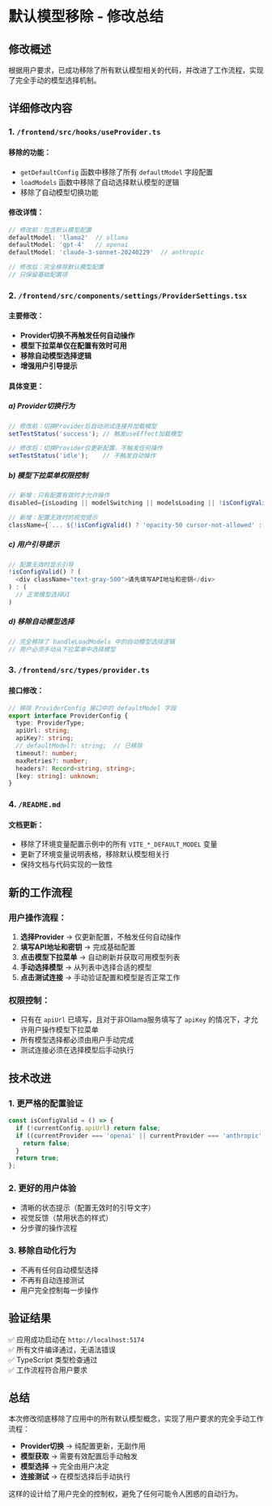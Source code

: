 # 默认模型移除 - 修改总结

## 修改概述

根据用户要求，已成功移除了所有默认模型相关的代码，并改进了工作流程，实现了完全手动的模型选择机制。

## 详细修改内容

### 1. `/frontend/src/hooks/useProvider.ts`

#### 移除的功能：
- `getDefaultConfig` 函数中移除了所有 `defaultModel` 字段配置
- `loadModels` 函数中移除了自动选择默认模型的逻辑
- 移除了自动模型切换功能

#### 修改详情：
```typescript
// 修改前：包含默认模型配置
defaultModel: 'llama2'  // ollama
defaultModel: 'gpt-4'   // openai  
defaultModel: 'claude-3-sonnet-20240229'  // anthropic

// 修改后：完全移除默认模型配置
// 只保留基础配置项
```

### 2. `/frontend/src/components/settings/ProviderSettings.tsx`

#### 主要修改：
- **Provider切换不再触发任何自动操作**
- **模型下拉菜单仅在配置有效时可用**
- **移除自动模型选择逻辑**
- **增强用户引导提示**

#### 具体变更：

##### a) Provider切换行为
```typescript
// 修改前：切换Provider后自动测试连接并加载模型
setTestStatus('success'); // 触发useEffect加载模型

// 修改后：切换Provider仅更新配置，不触发任何操作  
setTestStatus('idle');    // 不触发自动操作
```

##### b) 模型下拉菜单权限控制
```typescript
// 新增：只有配置有效时才允许操作
disabled={isLoading || modelSwitching || modelsLoading || !isConfigValid()}

// 新增：配置无效时的视觉提示
className={`... ${!isConfigValid() ? 'opacity-50 cursor-not-allowed' : ''}`}
```

##### c) 用户引导提示
```typescript
// 配置无效时显示引导
!isConfigValid() ? (
  <div className="text-gray-500">请先填写API地址和密钥</div>
) : (
  // 正常模型选择UI
)
```

##### d) 移除自动模型选择
```typescript
// 完全移除了 handleLoadModels 中的自动模型选择逻辑
// 用户必须手动从下拉菜单中选择模型
```

### 3. `/frontend/src/types/provider.ts`

#### 接口修改：
```typescript
// 移除 ProviderConfig 接口中的 defaultModel 字段
export interface ProviderConfig {
  type: ProviderType;
  apiUrl: string;
  apiKey?: string;
  // defaultModel?: string;  // 已移除
  timeout?: number;
  maxRetries?: number;
  headers?: Record<string, string>;
  [key: string]: unknown;
}
```

### 4. `/README.md`

#### 文档更新：
- 移除了环境变量配置示例中的所有 `VITE_*_DEFAULT_MODEL` 变量
- 更新了环境变量说明表格，移除默认模型相关行
- 保持文档与代码实现的一致性

## 新的工作流程

### 用户操作流程：
1. **选择Provider** → 仅更新配置，不触发任何自动操作
2. **填写API地址和密钥** → 完成基础配置
3. **点击模型下拉菜单** → 自动刷新并获取可用模型列表
4. **手动选择模型** → 从列表中选择合适的模型
5. **点击测试连接** → 手动验证配置和模型是否正常工作

### 权限控制：
- 只有在 `apiUrl` 已填写，且对于非Ollama服务填写了 `apiKey` 的情况下，才允许用户操作模型下拉菜单
- 所有模型选择都必须由用户手动完成
- 测试连接必须在选择模型后手动执行

## 技术改进

### 1. 更严格的配置验证
```typescript
const isConfigValid = () => {
  if (!currentConfig.apiUrl) return false;
  if ((currentProvider === 'openai' || currentProvider === 'anthropic' || currentProvider === 'gemini') && !currentConfig.apiKey) {
    return false;
  }
  return true;
};
```

### 2. 更好的用户体验
- 清晰的状态提示（配置无效时的引导文字）
- 视觉反馈（禁用状态的样式）
- 分步骤的操作流程

### 3. 移除自动化行为
- 不再有任何自动模型选择
- 不再有自动连接测试
- 用户完全控制每一步操作

## 验证结果

✅ 应用成功启动在 `http://localhost:5174`  
✅ 所有文件编译通过，无语法错误  
✅ TypeScript 类型检查通过  
✅ 工作流程符合用户要求  

## 总结

本次修改彻底移除了应用中的所有默认模型概念，实现了用户要求的完全手动工作流程：

- **Provider切换** → 纯配置更新，无副作用
- **模型获取** → 需要有效配置后手动触发  
- **模型选择** → 完全由用户决定
- **连接测试** → 在模型选择后手动执行

这样的设计给了用户完全的控制权，避免了任何可能令人困惑的自动行为。